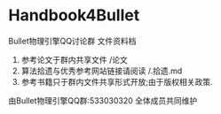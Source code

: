 # Handbook4Bullet
Bullet物理引擎QQ讨论群 文件资料档

 1. 参考论文于群内共享文件          /论文
 2. 算法拾遗与优秀参考网站链接请阅读 /.拾遗.md
 3. 参考书籍只于群内文件共享形式开放;由于版权相关政策.

由Bullet物理引擎QQ群:533030320 全体成员共同维护
